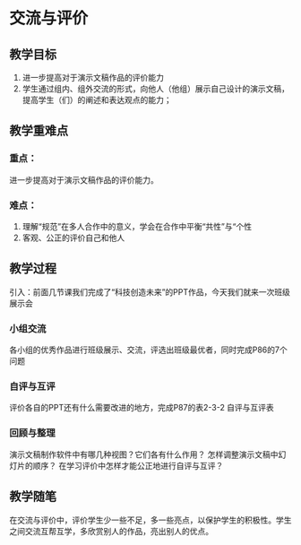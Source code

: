 # **交流与评价**

## **教学目标**

1. 进一步提高对于演示文稿作品的评价能力
2. 学生通过组内、组外交流的形式，向他人（他组）展示自己设计的演示文稿，提高学生（们）的阐述和表达观点的能力；

## **教学重难点**

### **重点：**

进一步提高对于演示文稿作品的评价能力。

### **难点：**

1. 理解“规范”在多人合作中的意义，学会在合作中平衡“共性”与“个性
2. 客观、公正的评价自己和他人

## **教学过程**

引入：前面几节课我们完成了“科技创造未来”的PPT作品，今天我们就来一次班级展示会

### **小组交流**

各小组的优秀作品进行班级展示、交流，评选出班级最优者，同时完成P86的7个问题

### **自评与互评**

评价各自的PPT还有什么需要改进的地方，完成P87的表2-3-2 自评与互评表

### **回顾与整理**

演示文稿制作软件中有哪几种视图？它们各有什么作用？
怎样调整演示文稿中幻灯片的顺序？
在学习评价中怎样才能公正地进行自评与互评？

## **教学随笔**

在交流与评价中，评价学生少一些不足，多一些亮点，以保护学生的积极性。学生之间交流互帮互学，多欣赏别人的作品，亮出别人的优点。